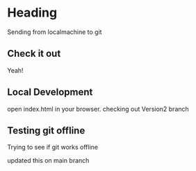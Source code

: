# Heading

Sending from localmachine to git

## Check it out

Yeah!

## Local Development

open index.html in your browser.
checking out Version2 branch

## Testing git offline

Trying to see if git works offline

updated this on main branch
